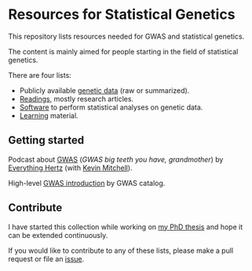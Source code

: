 # Resources for Statistical Genetics

This repository lists resources needed for GWAS and statistical genetics.

The content is mainly aimed for people starting in the field of statistical genetics. 

There are four lists:

- Publicly available [genetic data](statgen-data.md) (raw or summarized).
- [Readings](statgen-reading.md), mostly research articles.
- [Software](statgen-software.md) to perform statistical analyses on genetic data.
- [Learning](statgen-learning.md) material.

## Getting started

Podcast about [GWAS](https://everythinghertz.com/85) (_GWAS big teeth you have, grandmother_) by [Everything Hertz](https://everythinghertz.com/) (with [Kevin Mitchell](https://twitter.com/WiringTheBrain)).

High-level [GWAS introduction](https://www.ebi.ac.uk/training/online/course/gwas-catalog-exploring-snp-trait-associations-2019/what-gwas-catalog/what-are-genome-wide) by GWAS catalog.


## Contribute
 
I have started this collection while working on [my PhD thesis](https://drive.switch.ch/index.php/s/FpWZlbw4Rfq20le) and hope it can be extended continuously.

If you would like to contribute to any of these lists, please make a pull request or file an [issue](https://github.com/sinarueeger/statistical-genetics-ressources/issues).
 

